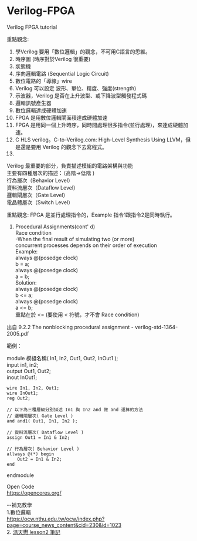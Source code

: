 # Verilog-FPGA
Verilog FPGA tutorial

重點觀念:
1. 學Verilog 要用「數位邏輯」的觀念，不可用C語言的思維。
2. 時序圖  (時序對於Verilog 很重要)
3. 狀態機
4. 序向邏輯電路 (Sequential Logic Circuit)
5. 數位電路的「導線」wire
6. Verilog 可以設定 波形、單位、精度、強度(strength)
7. 示波器，Verilog 是否在上升波型、或下降波型觸發程式碼
8. 邏輯訊號產生器
9. 數位邏輯達成硬體加速
10. FPGA 是用數位邏輯閘面積達成硬體加速
11. FPGA 是用同一個上升時序，同時間處理很多指令(並行處理)，來達成硬體加速。
12. C HLS verilog。C-to-Verilog.com: High-Level Synthesis Using LLVM，但是還是要用 Verilog 的觀念下去寫程式。
13. 
  
Verilog 最重要的部分，負責描述模組的電路架構與功能  
主要有四種層次的描述：（高階→低階 )  
行為層次（Behavior Level）  
資料流層次（Dataflow Level）  
邏輯閘層次（Gate Level）  
電晶體層次（Switch Level）  

重點觀念:
FPGA 是並行處理指令的，Example 指令1跟指令2是同時執行。  
1. Procedural Assignments(cont' d)  
  Race condition  
    -When the final result of simulating two (or more)  
    concurrent processes depends on their order of execution  
 Example:  
   always @(posedge clock)  
       b = a;  
   always @(posedge clock)  
       a = b;  
 Solution:  
    always @(posedge clock)  
       b <= a;  
    always @(posedge clock)  
       a <= b;  
   重點在於 <= (要使用 < 符號，才不會 Race condition)  
  
出自 9.2.2 The nonblocking procedural assignment - verilog-std-1364-2005.pdf
  
  範例：  
  
module 模組名稱( In1, In2, Out1, Out2, InOut1 );  
    input in1, in2;  
    output Out1, Out2;  
    inout InOut1;  
  
    wire In1, In2, Out1;  
    wire InOut1;  
    reg Out2;  
  
    // 以下為三種層級分別描述 In1 與 In2 and 做 and 運算的方法  
    // 邏輯閘層次( Gate Level )  
    and and1( Out1, In1, In2 );  
  
    // 資料流層次( Dataflow Level )  
    assign Out1 = In1 & In2;  
  
    // 行為層次( Behavior Level )  
    allways @(*) begin  
        Out2 = In1 & In2;  
    end  
endmodule  
  
  Open Code  
  https://opencores.org/  
  
  
--補充教學  
  1.數位邏輯  
  https://ocw.nthu.edu.tw/ocw/index.php?page=course_news_content&cid=230&id=1023  
  2. [溤天懋 lesson2 筆記](https://numerous-earl-9fa.notion.site/Xilinx-Lesson-2-64dd21013e2e4b968c354b9eea8f7229)
